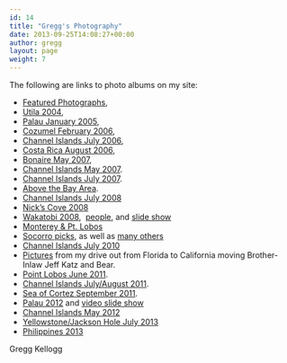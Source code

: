 ```yaml
---
id: 14
title: "Gregg's Photography"
date: 2013-09-25T14:08:27+00:00
author: gregg
layout: page
weight: 7
---
```

The following are links to photo albums on my site:

  * [Featured Photographs](http://greggkellogg.net/galleries/Featured%20Web%20Gallery/index.html), 
  * [Utila 2004](http://greggkellogg.net/galleries/Utila%202004/index.html), 
  * [Palau January 2005](http://greggkellogg.net/galleries/Palau%202005-01/index.html), 
  * [Cozumel February 2006](http://greggkellogg.net/galleries/Palau%202005-01/index.html), 
  * [Channel Islands July 2006](http://greggkellogg.net/galleries/Channel%20Islands%202006-07-15/index.html), 
  * [Costa Rica August 2006](http://greggkellogg.net/galleries/Costa%20Rica%202006-08/index.html), 
  * [Bonaire May 2007](http://greggkellogg.net/galleries/Bonaire%202007-05/index.html), 
  * [Channel Islands May 2007](http://greggkellogg.net/galleries/Channel%20Islands%202007-05/index.html). 
  * [Channel Islands July 2007](http://greggkellogg.net/galleries/Channel%20Islands%202010-07/index.html). 
  * [Above the Bay Area](http://greggkellogg.net/galleries/Above%20the%20Bay%20Area/index.html). 
  * [Channel Islands July 2008](http://greggkellogg.net/galleries/Channel%20Islands%202008-07/index.html)
  * [Nick&#8217;s Cove 2008](http://greggkellogg.net/galleries/Nick's%20Cove/index.html)
  * [Wakatobi 2008](http://greggkellogg.net/galleries/Wakatobi%202008/index.html),  [people](http://greggkellogg.net/galleries/Wakatobi%20People/index.html), and  [slide show](http://www.youtube.com/watch?v=hKPmnpv7tq0) 
  * [Monterey & Pt. Lobos](http://greggkellogg.net/galleries/Monterey%20January%202009/index.html) 
  * [Socorro picks](http://greggkellogg.net/galleries/Socorro%20Picks/index.html), as well as [many others](http://greggkellogg.net/galleries/Socorro%202010-04/index.html)
  * [Channel Islands July 2010](http://greggkellogg.net/galleries/Channel%20Islands%202010-07/index.html)
  * [Pictures](http://greggkellogg.net/galleries/Western%20Road%20Trip/index.html) from my drive out from Florida to California moving Brother-Inlaw Jeff Katz and Bear. 
  * [Point Lobos June 2011](http://greggkellogg.net/galleries/PtLobos2011-06/index.html). 
  * [Channel Islands July/August 2011](http://greggkellogg.net/galleries/Western%20Road%20Trip/index.html). 
  * [Sea of Cortez September 2011](http://greggkellogg.net/galleries/Sea%20of%20Cortez%202011-09/index.html). 
  * [Palau 2012](http://greggkellogg.net/galleries/Palau%202012-01/index.html) and  [video slide show](http://greggkellogg.net/galleries/Palau720.mov) 
  * [Channel Islands May 2012](http://greggkellogg.net/galleries/Channel%20Islands%202012-05/index.html)
  * [Yellowstone/Jackson Hole July 2013](http://greggkellogg.net/galleries/Yellowstone%202013-07/index.html)
  * [Philippines 2013](http://greggkellogg.net/galleries/Philippines-2013-09/index.html)

Gregg Kellogg